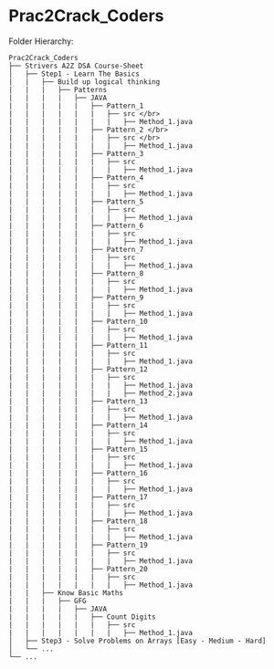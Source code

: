 # Prac2Crack_Coders
Folder Hierarchy: </br>

    Prac2Crack_Coders
    ├── Strivers A2Z DSA Course-Sheet
    │   ├── Step1 - Learn The Basics
    |   |   ├── Build up logical thinking
    |   |   |   ├── Patterns
    |   |   |   |   ├── JAVA
    |   |   |   |   |   ├── Pattern_1
    |   |   |   |   |   |   ├── src </br>
    |   |   |   |   |   |   |   ├── Method_1.java
    |   |   |   |   |   ├── Pattern_2 </br>
    |   |   |   |   |   |   ├── src </br>
    |   |   |   |   |   |   |   ├── Method_1.java
    |   |   |   |   |   ├── Pattern_3
    |   |   |   |   |   |   ├── src
    |   |   |   |   |   |   |   ├── Method_1.java
    |   |   |   |   |   ├── Pattern_4
    |   |   |   |   |   |   ├── src
    |   |   |   |   |   |   |   ├── Method_1.java
    |   |   |   |   |   ├── Pattern_5
    |   |   |   |   |   |   ├── src
    |   |   |   |   |   |   |   ├── Method_1.java
    |   |   |   |   |   ├── Pattern_6
    |   |   |   |   |   |   ├── src
    |   |   |   |   |   |   |   ├── Method_1.java
    |   |   |   |   |   ├── Pattern_7
    |   |   |   |   |   |   ├── src
    |   |   |   |   |   |   |   ├── Method_1.java
    |   |   |   |   |   ├── Pattern_8
    |   |   |   |   |   |   ├── src
    |   |   |   |   |   |   |   ├── Method_1.java
    |   |   |   |   |   ├── Pattern_9
    |   |   |   |   |   |   ├── src
    |   |   |   |   |   |   |   ├── Method_1.java
    |   |   |   |   |   ├── Pattern_10
    |   |   |   |   |   |   ├── src
    |   |   |   |   |   |   |   ├── Method_1.java
    |   |   |   |   |   ├── Pattern_11
    |   |   |   |   |   |   ├── src
    |   |   |   |   |   |   |   ├── Method_1.java
    |   |   |   |   |   ├── Pattern_12
    |   |   |   |   |   |   ├── src
    |   |   |   |   |   |   |   ├── Method_1.java
    |   |   |   |   |   |   |   ├── Method_2.java
    |   |   |   |   |   ├── Pattern_13
    |   |   |   |   |   |   ├── src
    |   |   |   |   |   |   |   ├── Method_1.java
    |   |   |   |   |   ├── Pattern_14
    |   |   |   |   |   |   ├── src
    |   |   |   |   |   |   |   ├── Method_1.java
    |   |   |   |   |   ├── Pattern_15
    |   |   |   |   |   |   ├── src
    |   |   |   |   |   |   |   ├── Method_1.java
    |   |   |   |   |   ├── Pattern_16
    |   |   |   |   |   |   ├── src
    |   |   |   |   |   |   |   ├── Method_1.java
    |   |   |   |   |   ├── Pattern_17
    |   |   |   |   |   |   ├── src
    |   |   |   |   |   |   |   ├── Method_1.java
    |   |   |   |   |   ├── Pattern_18
    |   |   |   |   |   |   ├── src
    |   |   |   |   |   |   |   ├── Method_1.java
    |   |   |   |   |   ├── Pattern_19
    |   |   |   |   |   |   ├── src
    |   |   |   |   |   |   |   ├── Method_1.java
    |   |   |   |   |   ├── Pattern_20
    |   |   |   |   |   |   ├── src
    |   |   |   |   |   |   |   ├── Method_1.java
    |   |   ├── Know Basic Maths
    |   |   |   ├── GFG
    |   |   |   |   ├── JAVA
    |   |   |   |   |   ├── Count Digits
    |   |   |   |   |   |   ├── src
    |   |   |   |   |   |   |   ├── Method_1.java
    │   ├── Step3 - Solve Problems on Arrays [Easy - Medium - Hard]
    │   └── ...
    └── ... 
